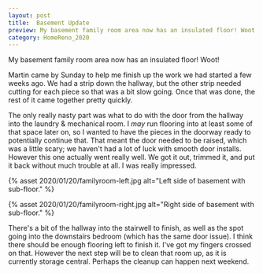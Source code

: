 ```yaml
---
layout: post
title:  Basement Update 
preview: My basement family room area now has an insulated floor! Woot!  
category: HomeReno_2020
---
```


My basement family room area now has an insulated floor! Woot! 

Martin came by Sunday to help me finish up the work we had started a few weeks ago. We had a strip down the hallway, but the other strip needed cutting for each piece so that was a bit slow going. Once that was done, the rest of it came together pretty quickly. 

The only really nasty part was what to do with the door from the hallway into the laundry & mechanical room. I *may* run flooring into at least some of that space later on, so I wanted to have the pieces in the doorway ready to potentially continue that. That meant the door needed to be raised, which was a little scary; we haven't had a lot of luck with smooth door installs. However this one actually went really well. We got it out, trimmed it, and put it back without much trouble at all. I was really impressed. 

{% asset 2020/01/20/familyroom-left.jpg alt="Left side of basement with sub-floor." %}

{% asset 2020/01/20/familyroom-right.jpg alt="Right side of basement with sub-floor." %}

There's a bit of the hallway into the stairwell to finish, as well as the spot going into the downstairs bedroom (which has the same door issue). I think there should be enough flooring left to finish it. I've got my fingers crossed on that. However the next step will be to clean that room up, as it is currently storage central. Perhaps the cleanup can happen next weekend.

